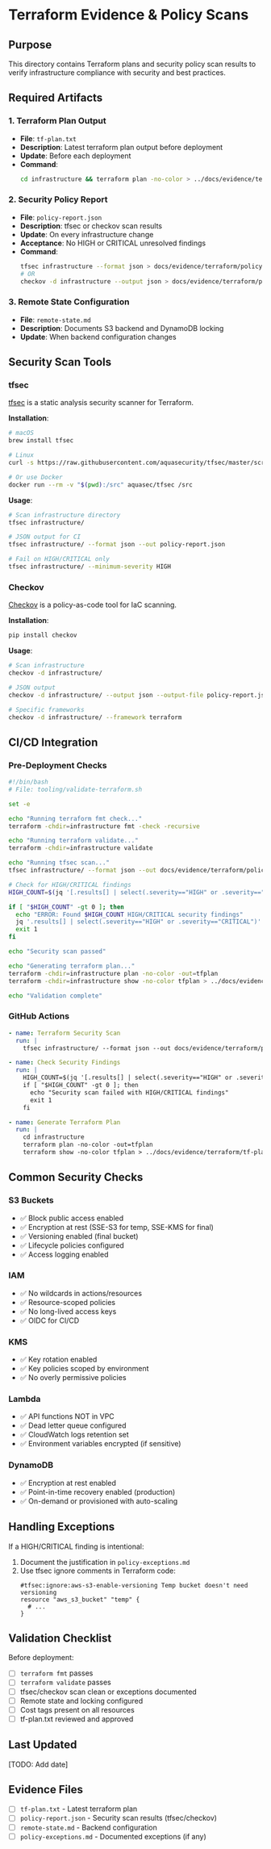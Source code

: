 # Terraform Evidence & Policy Scans

## Purpose
This directory contains Terraform plans and security policy scan results to verify infrastructure compliance with security and best practices.

## Required Artifacts

### 1. Terraform Plan Output
- **File**: `tf-plan.txt`
- **Description**: Latest terraform plan output before deployment
- **Update**: Before each deployment
- **Command**:
  ```bash
  cd infrastructure && terraform plan -no-color > ../docs/evidence/terraform/tf-plan.txt
  ```

### 2. Security Policy Report
- **File**: `policy-report.json`
- **Description**: tfsec or checkov scan results
- **Update**: On every infrastructure change
- **Acceptance**: No HIGH or CRITICAL unresolved findings
- **Command**:
  ```bash
  tfsec infrastructure --format json > docs/evidence/terraform/policy-report.json
  # OR
  checkov -d infrastructure --output json > docs/evidence/terraform/policy-report.json
  ```

### 3. Remote State Configuration
- **File**: `remote-state.md`
- **Description**: Documents S3 backend and DynamoDB locking
- **Update**: When backend configuration changes

## Security Scan Tools

### tfsec
[tfsec](https://github.com/aquasecurity/tfsec) is a static analysis security scanner for Terraform.

**Installation**:
```bash
# macOS
brew install tfsec

# Linux
curl -s https://raw.githubusercontent.com/aquasecurity/tfsec/master/scripts/install_linux.sh | bash

# Or use Docker
docker run --rm -v "$(pwd):/src" aquasec/tfsec /src
```

**Usage**:
```bash
# Scan infrastructure directory
tfsec infrastructure/

# JSON output for CI
tfsec infrastructure/ --format json --out policy-report.json

# Fail on HIGH/CRITICAL only
tfsec infrastructure/ --minimum-severity HIGH
```

### Checkov
[Checkov](https://github.com/bridgecrewio/checkov) is a policy-as-code tool for IaC scanning.

**Installation**:
```bash
pip install checkov
```

**Usage**:
```bash
# Scan infrastructure
checkov -d infrastructure/

# JSON output
checkov -d infrastructure/ --output json --output-file policy-report.json

# Specific frameworks
checkov -d infrastructure/ --framework terraform
```

## CI/CD Integration

### Pre-Deployment Checks
```bash
#!/bin/bash
# File: tooling/validate-terraform.sh

set -e

echo "Running terraform fmt check..."
terraform -chdir=infrastructure fmt -check -recursive

echo "Running terraform validate..."
terraform -chdir=infrastructure validate

echo "Running tfsec scan..."
tfsec infrastructure/ --format json --out docs/evidence/terraform/policy-report.json

# Check for HIGH/CRITICAL findings
HIGH_COUNT=$(jq '[.results[] | select(.severity=="HIGH" or .severity=="CRITICAL")] | length' docs/evidence/terraform/policy-report.json)

if [ "$HIGH_COUNT" -gt 0 ]; then
  echo "ERROR: Found $HIGH_COUNT HIGH/CRITICAL security findings"
  jq '.results[] | select(.severity=="HIGH" or .severity=="CRITICAL")' docs/evidence/terraform/policy-report.json
  exit 1
fi

echo "Security scan passed"

echo "Generating terraform plan..."
terraform -chdir=infrastructure plan -no-color -out=tfplan
terraform -chdir=infrastructure show -no-color tfplan > ../docs/evidence/terraform/tf-plan.txt

echo "Validation complete"
```

### GitHub Actions
```yaml
- name: Terraform Security Scan
  run: |
    tfsec infrastructure/ --format json --out docs/evidence/terraform/policy-report.json

- name: Check Security Findings
  run: |
    HIGH_COUNT=$(jq '[.results[] | select(.severity=="HIGH" or .severity=="CRITICAL")] | length' docs/evidence/terraform/policy-report.json)
    if [ "$HIGH_COUNT" -gt 0 ]; then
      echo "Security scan failed with HIGH/CRITICAL findings"
      exit 1
    fi

- name: Generate Terraform Plan
  run: |
    cd infrastructure
    terraform plan -no-color -out=tfplan
    terraform show -no-color tfplan > ../docs/evidence/terraform/tf-plan.txt
```

## Common Security Checks

### S3 Buckets
- ✅ Block public access enabled
- ✅ Encryption at rest (SSE-S3 for temp, SSE-KMS for final)
- ✅ Versioning enabled (final bucket)
- ✅ Lifecycle policies configured
- ✅ Access logging enabled

### IAM
- ✅ No wildcards in actions/resources
- ✅ Resource-scoped policies
- ✅ No long-lived access keys
- ✅ OIDC for CI/CD

### KMS
- ✅ Key rotation enabled
- ✅ Key policies scoped by environment
- ✅ No overly permissive policies

### Lambda
- ✅ API functions NOT in VPC
- ✅ Dead letter queue configured
- ✅ CloudWatch logs retention set
- ✅ Environment variables encrypted (if sensitive)

### DynamoDB
- ✅ Encryption at rest enabled
- ✅ Point-in-time recovery enabled (production)
- ✅ On-demand or provisioned with auto-scaling

## Handling Exceptions

If a HIGH/CRITICAL finding is intentional:
1. Document the justification in `policy-exceptions.md`
2. Use tfsec ignore comments in Terraform code:
   ```hcl
   #tfsec:ignore:aws-s3-enable-versioning Temp bucket doesn't need versioning
   resource "aws_s3_bucket" "temp" {
     # ...
   }
   ```

## Validation Checklist

Before deployment:
- [ ] `terraform fmt` passes
- [ ] `terraform validate` passes
- [ ] tfsec/checkov scan clean or exceptions documented
- [ ] Remote state and locking configured
- [ ] Cost tags present on all resources
- [ ] tf-plan.txt reviewed and approved

## Last Updated
[TODO: Add date]

## Evidence Files
- [ ] `tf-plan.txt` - Latest terraform plan
- [ ] `policy-report.json` - Security scan results (tfsec/checkov)
- [ ] `remote-state.md` - Backend configuration
- [ ] `policy-exceptions.md` - Documented exceptions (if any)
